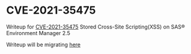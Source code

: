 # CVE-2021-35475
Writeup for [CVE-2021-35475](https://cve.mitre.org/cgi-bin/cvename.cgi?name=CVE-2021-35475)
Stored Cross-Site Scripting(XSS) on SAS® Environment Manager 2.5

Writeup will be migrating [here](https://github.com/saitamang/POC-DUMP/blob/main/SAS/Environment%20Manager/README.md)
